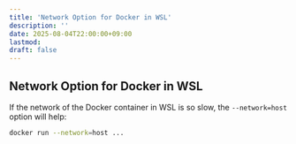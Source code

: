 ```yaml
---
title: 'Network Option for Docker in WSL'
description: ''
date: 2025-08-04T22:00:00+09:00
lastmod:
draft: false
---
```


## Network Option for Docker in WSL

If the network of the Docker container in WSL is so slow, the `--network=host` option will help:

```bash
docker run --network=host ...
```
